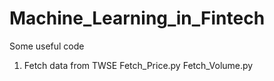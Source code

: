 # Machine_Learning_in_Fintech

Some useful code
 1. Fetch data from TWSE
    Fetch_Price.py
    Fetch_Volume.py
